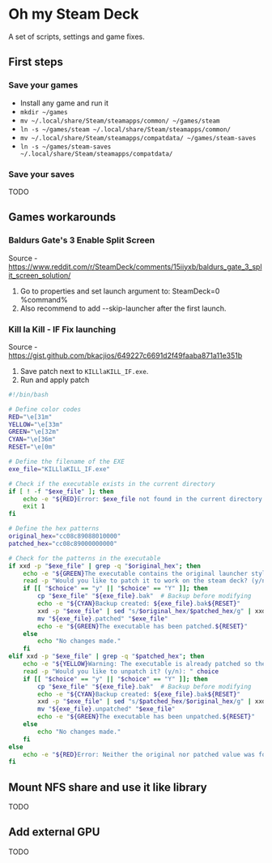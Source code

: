 # Oh my Steam Deck

A set of scripts, settings and game fixes.

## First steps

### Save your games

- Install any game and run it
- `mkdir ~/games`
- `mv ~/.local/share/Steam/steamapps/common/ ~/games/steam`
- `ln -s ~/games/steam ~/.local/share/Steam/steamapps/common/`
- `mv ~/.local/share/Steam/steamapps/compatdata/ ~/games/steam-saves`
- `ln -s ~/games/steam-saves ~/.local/share/Steam/steamapps/compatdata/`

### Save your saves

TODO

## Games workarounds

### Baldurs Gate's 3 Enable Split Screen

Source - https://www.reddit.com/r/SteamDeck/comments/15iiyxb/baldurs_gate_3_split_screen_solution/

1. Go to properties and set launch argument to: SteamDeck=0 %command%
2. Also recommend to add --skip-launcher after the first launch.

### Kill la Kill - IF Fix launching

Source - https://gist.github.com/bkacjios/649227c6691d2f49faaba871a11e351b

1. Save patch next to `KILLlaKILL_IF.exe`.
2. Run and apply patch

```sh
#!/bin/bash

# Define color codes
RED="\e[31m"
YELLOW="\e[33m"
GREEN="\e[32m"
CYAN="\e[36m"
RESET="\e[0m"

# Define the filename of the EXE
exe_file="KILLlaKILL_IF.exe"

# Check if the executable exists in the current directory
if [ ! -f "$exe_file" ]; then
    echo -e "${RED}Error: $exe_file not found in the current directory!${RESET}"
    exit 1
fi

# Define the hex patterns
original_hex="cc08c89088010000"
patched_hex="cc08c89000000000"

# Check for the patterns in the executable
if xxd -p "$exe_file" | grep -q "$original_hex"; then
    echo -e "${GREEN}The executable contains the original launcher style.${RESET}"
    read -p "Would you like to patch it to work on the steam deck? (y/n): " choice
    if [[ "$choice" == "y" || "$choice" == "Y" ]]; then
        cp "$exe_file" "${exe_file}.bak"  # Backup before modifying
        echo -e "${CYAN}Backup created: ${exe_file}.bak${RESET}"
        xxd -p "$exe_file" | sed "s/$original_hex/$patched_hex/g" | xxd -r -p > "${exe_file}.patched"
        mv "${exe_file}.patched" "$exe_file"
        echo -e "${GREEN}The executable has been patched.${RESET}"
    else
        echo "No changes made."
    fi
elif xxd -p "$exe_file" | grep -q "$patched_hex"; then
    echo -e "${YELLOW}Warning: The executable is already patched so the launcher works on the steam deck.${RESET}"
    read -p "Would you like to unpatch it? (y/n): " choice
    if [[ "$choice" == "y" || "$choice" == "Y" ]]; then
        cp "$exe_file" "${exe_file}.bak"  # Backup before modifying
        echo -e "${CYAN}Backup created: ${exe_file}.bak${RESET}"
        xxd -p "$exe_file" | sed "s/$patched_hex/$original_hex/g" | xxd -r -p > "${exe_file}.unpatched"
        mv "${exe_file}.unpatched" "$exe_file"
        echo -e "${GREEN}The executable has been unpatched.${RESET}"
    else
        echo "No changes made."
    fi
else
    echo -e "${RED}Error: Neither the original nor patched value was found in the executable.${RESET}"
fi
```

## Mount NFS share and use it like library

TODO

## Add external GPU

TODO
